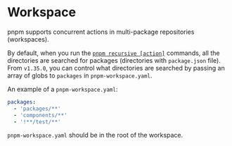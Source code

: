 # Workspace

pnpm supports concurrent actions in multi-package repositories (workspaces).

By default, when you run the [`pnpm recursive [action]`](../usage/pnpm-cli.html#recursive-install) commands,
all the directories are searched for packages (directories with `package.json` file).
From `v1.35.0`, you can control what directories are searched by passing an array of globs to `packages` in `pnpm-workspace.yaml`.

An example of a `pnpm-workspace.yaml`:

```yaml
packages:
  - 'packages/**'
  - 'components/**'
  - '!**/test/**'
```

`pnpm-workspace.yaml` should be in the root of the workspace.
